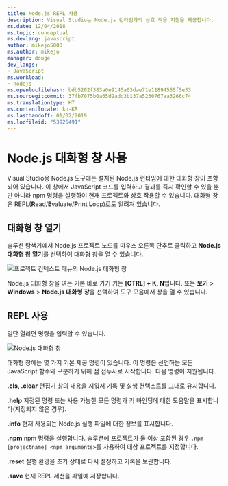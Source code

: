 ```yaml
---
title: Node.js REPL 사용
description: Visual Studio는 Node.js 런타임과의 상호 작용 지원을 제공합니다.
ms.date: 12/04/2018
ms.topic: conceptual
ms.devlang: javascript
author: mikejo5000
ms.author: mikejo
manager: douge
dev_langs:
- JavaScript
ms.workload:
- nodejs
ms.openlocfilehash: bdb5202f383a0e9145a03dae71e11894555f5e33
ms.sourcegitcommit: 37fb7075b0a65d2add3b137a5230767aa3266c74
ms.translationtype: HT
ms.contentlocale: ko-KR
ms.lasthandoff: 01/02/2019
ms.locfileid: "53926491"
---
```

# <a name="work-with-the-nodejs-interactive-window"></a>Node.js 대화형 창 사용

Visual Studio용 Node.js 도구에는 설치된 Node.js 런타임에 대한 대화형 창이 포함되어 있습니다. 이 창에서 JavaScript 코드를 입력하고 결과를 즉시 확인할 수 있을 뿐만 아니라 npm 명령을 실행하여 현재 프로젝트와 상호 작용할 수 있습니다. 대화형 창은 REPL(**R**ead/**E**valuate/**P**rint **L**oop)로도 알려져 있습니다.

## <a name="open-the-interactive-window"></a>대화형 창 열기

솔루션 탐색기에서 Node.js 프로젝트 노드를 마우스 오른쪽 단추로 클릭하고 **Node.js 대화형 창 열기**를 선택하여 대화형 창을 열 수 있습니다.

![프로젝트 컨텍스트 메뉴의 Node.js 대화형 창](../javascript/media/interactivewindow-open-from-project.png)

Node.js 대화형 창을 여는 기본 바로 가기 키는 **[CTRL] + K, N**입니다. 또는 **보기** > **Windows** > **Node.js 대화형 창**을 선택하여 도구 모음에서 창을 열 수 있습니다.

## <a name="use-the-repl"></a>REPL 사용

일단 열리면 명령을 입력할 수 있습니다.

![Node.js 대화형 창](../javascript/media/interactivewindow.png)

대화형 창에는 몇 가지 기본 제공 명령이 있습니다. 이 명령은 선언하는 모든 JavaScript 함수와 구분하기 위해 점 접두사로 시작합니다. 다음 명령이 지원됩니다.

**.cls, .clear** 편집기 창의 내용을 지워서 기록 및 실행 컨텍스트를 그대로 유지합니다.

**.help** 지정된 명령 또는 사용 가능한 모든 명령과 키 바인딩에 대한 도움말을 표시합니다(지정되지 않은 경우).

**.info** 현재 사용되는 Node.js 실행 파일에 대한 정보를 표시합니다.

**.npm** npm 명령을 실행합니다. 솔루션에 프로젝트가 둘 이상 포함된 경우 `.npm [projectname] <npm arguments>`를 사용하여 대상 프로젝트를 지정합니다.

**.reset** 실행 환경을 초기 상태로 다시 설정하고 기록을 보관합니다.

**.save** 현재 REPL 세션을 파일에 저장합니다.